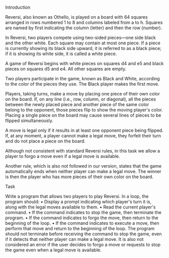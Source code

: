 Introduction

Reversi, also known as Othello, is played on a board with 64 squares arranged in rows numbered 1 to 8 and columns labeled from a to h. Squares are named by first indicating the column (letter) and then the row (number).

In Reversi, two players compete using two-sided pieces—one side black and the other white. Each square may contain at most one piece. If a piece is currently showing its black side upward, it is referred to as a black piece; if it is showing its white side, it is called a white piece.

A game of Reversi begins with white pieces on squares d4 and e5 and black pieces on squares d5 and e4. All other squares are empty.

Two players participate in the game, known as Black and White, according to the color of the pieces they use. The Black player makes the first move.

Players, taking turns, make a move by placing one piece of their own color on the board. If, on any line (i.e., row, column, or diagonal), all the pieces between the newly placed piece and another piece of the same color belong to the opponent, those pieces flip to show the moving player's color. Placing a single piece on the board may cause several lines of pieces to be flipped simultaneously.

A move is legal only if it results in at least one opponent piece being flipped. If, at any moment, a player cannot make a legal move, they forfeit their turn and do not place a piece on the board.

Although not consistent with standard Reversi rules, in this task we allow a player to forgo a move even if a legal move is available.

Another rule, which is also not followed in our version, states that the game automatically ends when neither player can make a legal move. The winner is then the player who has more pieces of their own color on the board.

Task

Write a program that allows two players to play Reversi. In a loop, the program should:
• Display a prompt indicating which player's turn it is, along with the legal moves available to them.
• Read the current player's command.
• If the command indicates to stop the game, then terminate the program.
• If the command indicates to forgo the move, then return to the beginning of the loop.
• If the command indicates to execute a move, then perform that move and return to the beginning of the loop.
The program should not terminate before receiving the command to stop the game, even if it detects that neither player can make a legal move. It is also not considered an error if the user decides to forgo a move or requests to stop the game even when a legal move is available.
